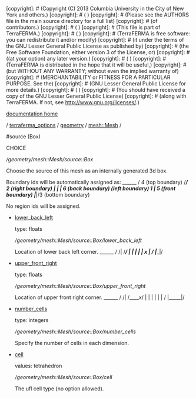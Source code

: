 [copyright]: # (Copyright (C) 2013 Columbia University in the City of New York and others.)
[copyright]: # ( )
[copyright]: # (Please see the AUTHORS file in the main source directory for a full list)
[copyright]: # (of contributors.)
[copyright]: # ( )
[copyright]: # (This file is part of TerraFERMA.)
[copyright]: # ( )
[copyright]: # (TerraFERMA is free software: you can redistribute it and/or modify)
[copyright]: # (it under the terms of the GNU Lesser General Public License as published by)
[copyright]: # (the Free Software Foundation, either version 3 of the License, or)
[copyright]: # ((at your option) any later version.)
[copyright]: # ( )
[copyright]: # (TerraFERMA is distributed in the hope that it will be useful,)
[copyright]: # (but WITHOUT ANY WARRANTY; without even the implied warranty of)
[copyright]: # (MERCHANTABILITY or FITNESS FOR A PARTICULAR PURPOSE. See the)
[copyright]: # (GNU Lesser General Public License for more details.)
[copyright]: # ( )
[copyright]: # (You should have received a copy of the GNU Lesser General Public License)
[copyright]: # (along with TerraFERMA. If not, see <http://www.gnu.org/licenses/>.)

[documentation home](Documentation)

/ [terraferma_options](../../../terraferma_options) / [geometry](../../geometry) / [mesh::Mesh](../mesh__Mesh) /

#source (Box)

CHOICE 

*/geometry/mesh::Mesh/source::Box*

Choose the source of this mesh as an internally generated 3d box.

Boundary ids will be automatically assigned as:
                          ______
                         /  4 (top boundary)
                        /_____/ 2 (right boundary)
                       |     |  | 6 (back boundary)
    (left boundary) 1  |  5 (front boundary)
                       |_____|/3 (bottom boundary)
  
No region ids will be assigned.   

* [lower_back_left](source__Box/lower_back_left "child")

    type: floats

    */geometry/mesh::Mesh/source::Box/lower_back_left*

    Location of lower back left corner.
           ______
          /     /|
         /_____/ |
        |      | |
        |   x  | /
        |______|/
    

* [upper_front_right](source__Box/upper_front_right "child")

    type: floats

    */geometry/mesh::Mesh/source::Box/upper_front_right*

    Location of upper front right corner.
           ______
          /     /|
         /____x/ |
        |     |  |
        |     | /
        |_____|/
    

* [number_cells](source__Box/number_cells "child")

    type: integers

    */geometry/mesh::Mesh/source::Box/number_cells*

    Specify the number of cells in each dimension.

* [cell](source__Box/cell "child")

    values: tetrahedron

    */geometry/mesh::Mesh/source::Box/cell*

    The ufl cell type (no option allowed).

[autogenerated]: # (This file was automatically generated from the schema file:/home/cwilson/repos/github/TerraFERMA/TerraFERMA/buckettools/schemas/geometry.rng.)

